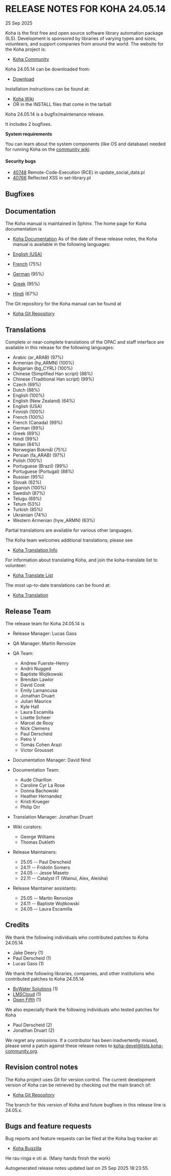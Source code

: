 # RELEASE NOTES FOR KOHA 24.05.14
25 Sep 2025

Koha is the first free and open source software library automation
package (ILS). Development is sponsored by libraries of varying types
and sizes, volunteers, and support companies from around the world. The
website for the Koha project is:

- [Koha Community](https://koha-community.org)

Koha 24.05.14 can be downloaded from:

- [Download](https://download.koha-community.org/koha-24.05.14.tar.gz)

Installation instructions can be found at:

- [Koha Wiki](https://wiki.koha-community.org/wiki/Installation_Documentation)
- OR in the INSTALL files that come in the tarball

Koha 24.05.14 is a bugfix/maintenance release.

It includes 2 bugfixes.

**System requirements**

You can learn about the system components (like OS and database) needed for running Koha on the [community wiki](https://wiki.koha-community.org/wiki/System_requirements_and_recommendations).


#### Security bugs

- [40748](https://bugs.koha-community.org/bugzilla3/show_bug.cgi?id=40748) Remote-Code-Execution (RCE) in update_social_data.pl
- [40766](https://bugs.koha-community.org/bugzilla3/show_bug.cgi?id=40766) Reflected XSS in set-library.pl

## Bugfixes

## Documentation

The Koha manual is maintained in Sphinx. The home page for Koha
documentation is

- [Koha Documentation](https://koha-community.org/documentation/)
As of the date of these release notes, the Koha manual is available in the following languages:

- [English (USA)](https://koha-community.org/manual/24.05/en/html/)
- [French](https://koha-community.org/manual/24.05/fr/html/) (75%)
- [German](https://koha-community.org/manual/24.05/de/html/) (95%)
- [Greek](https://koha-community.org/manual/24.05/el/html/) (95%)
- [Hindi](https://koha-community.org/manual/24.05/hi/html/) (67%)

The Git repository for the Koha manual can be found at

- [Koha Git Repository](https://gitlab.com/koha-community/koha-manual)

## Translations

Complete or near-complete translations of the OPAC and staff
interface are available in this release for the following languages:
<!-- <div style="column-count: 2;"> -->

- Arabic (ar_ARAB) (97%)
- Armenian (hy_ARMN) (100%)
- Bulgarian (bg_CYRL) (100%)
- Chinese (Simplified Han script) (88%)
- Chinese (Traditional Han script) (99%)
- Czech (69%)
- Dutch (88%)
- English (100%)
- English (New Zealand) (64%)
- English (USA)
- Finnish (100%)
- French (100%)
- French (Canada) (99%)
- German (99%)
- Greek (69%)
- Hindi (99%)
- Italian (84%)
- Norwegian Bokmål (75%)
- Persian (fa_ARAB) (97%)
- Polish (100%)
- Portuguese (Brazil) (99%)
- Portuguese (Portugal) (88%)
- Russian (95%)
- Slovak (62%)
- Spanish (100%)
- Swedish (87%)
- Telugu (69%)
- Tetum (53%)
- Turkish (85%)
- Ukrainian (74%)
- Western Armenian (hyw_ARMN) (63%)
<!-- </div> -->

Partial translations are available for various other languages.

The Koha team welcomes additional translations; please see

- [Koha Translation Info](https://wiki.koha-community.org/wiki/Translating_Koha)

For information about translating Koha, and join the koha-translate 
list to volunteer:

- [Koha Translate List](https://lists.koha-community.org/cgi-bin/mailman/listinfo/koha-translate)

The most up-to-date translations can be found at:

- [Koha Translation](https://translate.koha-community.org/)

## Release Team

The release team for Koha 24.05.14 is


- Release Manager: Lucas Gass

- QA Manager: Martin Renvoize

- QA Team:
  - Andrew Fuerste-Henry
  - Andrii Nugged
  - Baptiste Wojtkowski
  - Brendan Lawlor
  - David Cook
  - Emily Lamancusa
  - Jonathan Druart
  - Julian Maurice
  - Kyle Hall
  - Laura Escamilla
  - Lisette Scheer
  - Marcel de Rooy
  - Nick Clemens
  - Paul Derscheid
  - Petro V
  - Tomás Cohen Arazi
  - Victor Grousset

- Documentation Manager: David Nind

- Documentation Team:
  - Aude Charillon
  - Caroline Cyr La Rose
  - Donna Bachowski
  - Heather Hernandez
  - Kristi Krueger
  - Philip Orr

- Translation Manager: Jonathan Druart


- Wiki curators: 
  - George Williams
  - Thomas Dukleth

- Release Maintainers:
  - 25.05 -- Paul Derscheid
  - 24.11 -- Fridolin Somers
  - 24.05 -- Jesse Maseto
  - 22.11 -- Catalyst IT (Wainui, Alex, Aleisha)

- Release Maintainer assistants:
  - 25.05 -- Martin Renvoize
  - 24.11 -- Baptiste Wojtkowski
  - 24.05 -- Laura Escamilla

## Credits



We thank the following individuals who contributed patches to Koha 24.05.14
<!-- <div style="column-count: 2;"> -->

- Jake Deery (1)
- Paul Derscheid (1)
- Lucas Gass (1)
<!-- </div> -->

We thank the following libraries, companies, and other institutions who contributed
patches to Koha 24.05.14
<!-- <div style="column-count: 2;"> -->

- [ByWater Solutions](https://bywatersolutions.com) (1)
- [LMSCloud](https://www.lmscloud.de) (1)
- [Open Fifth](https://openfifth.co.uk/) (1)
<!-- </div> -->

We also especially thank the following individuals who tested patches
for Koha
<!-- <div style="column-count: 2;"> -->

- Paul Derscheid (2)
- Jonathan Druart (2)
<!-- </div> -->





We regret any omissions.  If a contributor has been inadvertently missed,
please send a patch against these release notes to koha-devel@lists.koha-community.org.

## Revision control notes

The Koha project uses Git for version control.  The current development
version of Koha can be retrieved by checking out the main branch of:

- [Koha Git Repository](https://git.koha-community.org/koha-community/koha)

The branch for this version of Koha and future bugfixes in this release
line is 24.05.x.

## Bugs and feature requests

Bug reports and feature requests can be filed at the Koha bug
tracker at:

- [Koha Bugzilla](https://bugs.koha-community.org)

He rau ringa e oti ai.
(Many hands finish the work)

Autogenerated release notes updated last on 25 Sep 2025 18:23:55.
